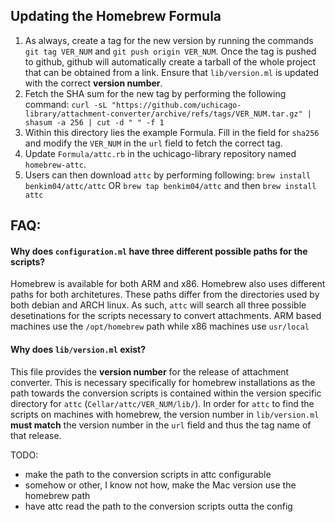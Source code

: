 ## Updating the Homebrew Formula
1. As always, create a tag for the new version by running the commands `git tag VER_NUM` and `git push origin VER_NUM`. Once the tag is pushed to github, github will automatically create a tarball of the whole project that can be obtained from a link. Ensure that `lib/version.ml` is updated with the correct **version number**.
2. Fetch the SHA sum for the new tag by performing the following command:
`curl -sL "https://github.com/uchicago-library/attachment-converter/archive/refs/tags/VER_NUM.tar.gz" | shasum -a 256 | cut -d " " -f 1`
3. Within this directory lies the example Formula. Fill in the field for `sha256` and modify the `VER_NUM` in the `url` field to fetch the correct tag.
4. Update `Formula/attc.rb` in the uchicago-library repository named `homebrew-attc`.
5. Users can then download `attc` by performing following:
`brew install benkim04/attc/attc`
OR
`brew tap benkim04/attc` and then `brew install attc`

## FAQ:
#### Why does `configuration.ml` have three different possible paths for the scripts?
Homebrew is available for both ARM and x86. Homebrew also uses different paths for both architetures. These paths differ from the directories used by both debian and ARCH linux. As such, `attc` will search all three possible desetinations for the scripts necessary to convert attachments.
ARM based machines use the `/opt/homebrew` path while x86 machines use `usr/local`

#### Why does `lib/version.ml` exist?
This file provides the **version number** for the release of attachment converter. This is necessary specifically for homebrew installations as the path towards the conversion scripts is contained within the version specific directory for `attc` (`Cellar/attc/VER_NUM/lib/`). In order for `attc` to find the scripts on machines with homebrew, the version number in `lib/version.ml` **must match** the version number in the `url` field and thus the tag name of that release.

TODO:
- make the path to the conversion scripts in attc configurable
- somehow or other, I know not how, make the Mac version use the homebrew path
- have attc read the path to the conversion scripts outta the config
